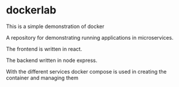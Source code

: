 # dockerlab
This is a simple demonstration of docker

A repository for demonstrating running applications in microservices. 

The frontend is written in react.

The backend written in node express.

With the different services docker compose is used in creating the container and managing them
